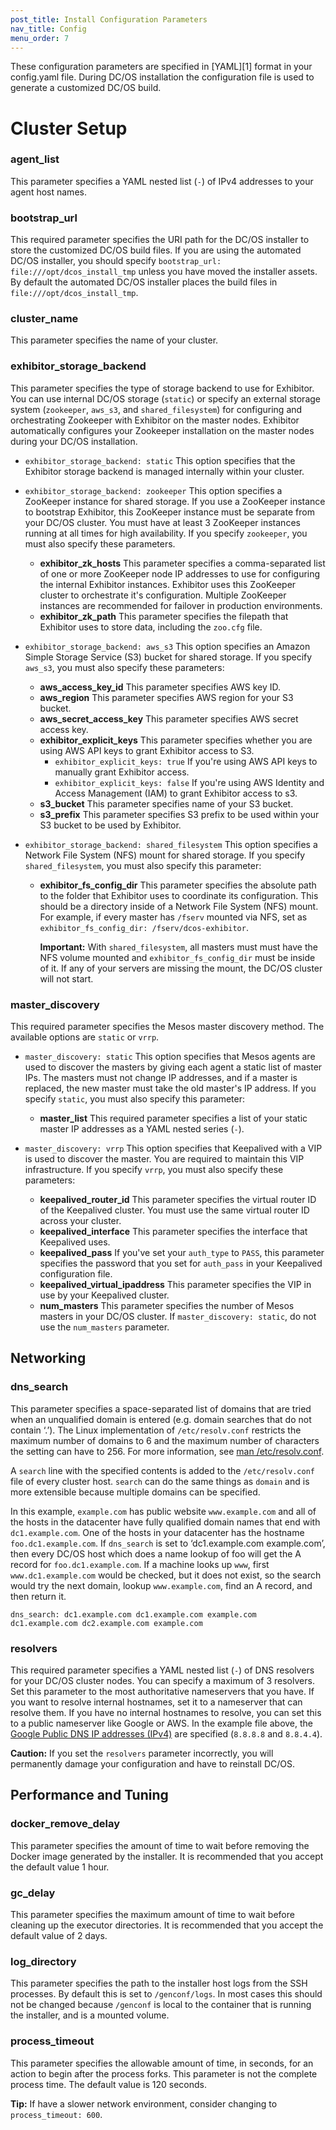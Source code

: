 ```yaml
---
post_title: Install Configuration Parameters
nav_title: Config
menu_order: 7
---
```


These configuration parameters are specified in [YAML][1] format in your config.yaml file. During DC/OS installation the configuration file is used to generate a customized DC/OS build. <!-- A config.yaml template file is available [here][2]. -->

# Cluster Setup

### agent_list
This parameter specifies a YAML nested list (`-`) of IPv4 addresses to your agent host names.

### bootstrap_url
This required parameter specifies the URI path for the DC/OS installer to store the customized DC/OS build files. If you are using the automated DC/OS installer, you should specify `bootstrap_url: file:///opt/dcos_install_tmp` unless you have moved the installer assets. By default the automated DC/OS installer places the build files in `file:///opt/dcos_install_tmp`.

### cluster_name
This parameter specifies the name of your cluster.

### exhibitor_storage_backend
This parameter specifies the type of storage backend to use for Exhibitor. You can use internal DC/OS storage (`static`) or specify an external storage system (`zookeeper`, `aws_s3`, and `shared_filesystem`) for configuring and orchestrating Zookeeper with Exhibitor on the master nodes. Exhibitor automatically configures your Zookeeper installation on the master nodes during your DC/OS installation.

*   `exhibitor_storage_backend: static`
    This option specifies that the Exhibitor storage backend is managed internally within your cluster.
*   `exhibitor_storage_backend: zookeeper`
    This option specifies a ZooKeeper instance for shared storage. If you use a ZooKeeper instance to bootstrap Exhibitor, this ZooKeeper instance must be separate from your DC/OS cluster. You must have at least 3 ZooKeeper instances running at all times for high availability. If you specify `zookeeper`, you must also specify these parameters.
    *   **exhibitor_zk_hosts**
        This parameter specifies a comma-separated list of one or more ZooKeeper node IP addresses to use for configuring the internal Exhibitor instances. Exhibitor uses this ZooKeeper cluster to orchestrate it's configuration. Multiple ZooKeeper instances are recommended for failover in production environments.
    *   **exhibitor_zk_path**
        This parameter specifies the filepath that Exhibitor uses to store data, including the `zoo.cfg` file.
*   `exhibitor_storage_backend: aws_s3`
    This option specifies an Amazon Simple Storage Service (S3) bucket for shared storage. If you specify `aws_s3`, you must also specify these parameters:
    *  **aws_access_key_id**
       This parameter specifies AWS key ID.
    *  **aws_region**
       This parameter specifies AWS region for your S3 bucket.
    *  **aws_secret_access_key**
       This parameter specifies AWS secret access key.
    *  **exhibitor_explicit_keys**
       This parameter specifies whether you are using AWS API keys to grant Exhibitor access to S3.
        *  `exhibitor_explicit_keys: true`
           If you're  using AWS API keys to manually grant Exhibitor access.
        *  `exhibitor_explicit_keys: false`
           If you're using AWS Identity and Access Management (IAM) to grant Exhibitor access to s3.
    *  **s3_bucket**
       This parameter specifies name of your S3 bucket.
    *  **s3_prefix**
       This parameter specifies S3 prefix to be used within your S3 bucket to be used by Exhibitor.

*   `exhibitor_storage_backend: shared_filesystem`
    This option specifies a Network File System (NFS) mount for shared storage. If you specify `shared_filesystem`, you must also specify this parameter:
    *  **exhibitor_fs_config_dir**
       This parameter specifies the absolute path to the folder that Exhibitor uses to coordinate its configuration. This should be a directory inside of a Network File System (NFS) mount. For example, if every master has `/fserv` mounted via NFS, set as `exhibitor_fs_config_dir: /fserv/dcos-exhibitor`.

       **Important:** With `shared_filesystem`, all masters must must have the NFS volume mounted and `exhibitor_fs_config_dir` must be inside of it. If any of your servers are missing the mount, the DC/OS cluster will not start.

### <a name="master"></a>master_discovery
This required parameter specifies the Mesos master discovery method. The available options are `static` or `vrrp`.

*  `master_discovery: static`
This option specifies that Mesos agents are used to discover the masters by giving each agent a static list of master IPs. The masters must not change IP addresses, and if a master is replaced, the new master must take the old master's IP address. If you specify `static`, you must also specify this parameter:

    *  **master_list**
       This required parameter specifies a list of your static master IP addresses as a YAML nested series (`-`).

*  `master_discovery: vrrp`
This option specifies that Keepalived with a VIP is used to discover the master. You are required to maintain this VIP infrastructure. If you specify `vrrp`, you must also specify these parameters:

    *  **keepalived_router_id**
       This parameter specifies the virtual router ID of the Keepalived cluster. You must use the same virtual router ID across your cluster.
    *  **keepalived_interface**
       This parameter specifies the interface that Keepalived uses.
    *  **keepalived_pass**
       If you've set your `auth_type` to `PASS`, this parameter specifies the password that you set for `auth_pass` in your Keepalived configuration file.
    *  **keepalived_virtual_ipaddress**
       This parameter specifies the VIP in use by your Keepalived cluster.
    *  **num_masters**
       This parameter specifies the number of Mesos masters in your DC/OS cluster. If `master_discovery: static`, do not use the `num_masters` parameter.

## Networking
### <a name="dns-search"></a>dns_search
This parameter specifies a space-separated list of domains that are tried when an unqualified domain is entered (e.g. domain searches that do not contain &#8216;.&#8217;). The Linux implementation of `/etc/resolv.conf` restricts the maximum number of domains to 6 and the maximum number of characters the setting can have to 256. For more information, see <a href="http://man7.org/linux/man-pages/man5/resolv.conf.5.html">man /etc/resolv.conf</a>.

A `search` line with the specified contents is added to the `/etc/resolv.conf` file of every cluster host. `search` can do the same things as `domain` and is more extensible because multiple domains can be specified.

In this example, `example.com` has public website `www.example.com` and all of the hosts in the datacenter have fully qualified domain names that end with `dc1.example.com`. One of the hosts in your datacenter has the hostname `foo.dc1.example.com`. If `dns_search` is set to &#8216;dc1.example.com example.com&#8217;, then every DC/OS host which does a name lookup of foo will get the A record for `foo.dc1.example.com`. If a machine looks up `www`, first `www.dc1.example.com` would be checked, but it does not exist, so the search would try the next domain, lookup `www.example.com`, find an A record, and then return it.

    dns_search: dc1.example.com dc1.example.com example.com dc1.example.com dc2.example.com example.com

### resolvers
This required parameter specifies a YAML nested list (`-`) of DNS resolvers for your DC/OS cluster nodes. You can specify a maximum of 3 resolvers. Set this parameter to the most authoritative nameservers that you have. If you want to resolve internal hostnames, set it to a nameserver that can resolve them. If you have no internal hostnames to resolve, you can set this to a public nameserver like Google or AWS. In the example file above, the <a href="https://developers.google.com/speed/public-dns/docs/using" target="_blank">Google Public DNS IP addresses (IPv4)</a> are specified (`8.8.8.8` and `8.8.4.4`).

**Caution:** If you set the `resolvers` parameter incorrectly, you will permanently damage your configuration and have to reinstall DC/OS.

## Performance and Tuning
### <a name="docker-remove"></a>docker_remove_delay
This parameter specifies the amount of time to wait before removing the Docker image generated by the installer. It is recommended that you accept the default value 1 hour.

### <a name="gc-delay"></a>gc_delay
This parameter specifies the maximum amount of time to wait before cleaning up the executor directories. It is recommended that you accept the default value of 2 days.

### <a name="log_directory"></a>log_directory
This parameter specifies the path to the installer host logs from the SSH processes. By default this is set to `/genconf/logs`. In most cases this should not be changed because `/genconf` is local to the container that is running the installer, and is a mounted volume.

### <a name="process_timeout"></a>process_timeout
This parameter specifies the allowable amount of time, in seconds, for an action to begin after the process forks. This parameter is not the complete process time. The default value is 120 seconds.

**Tip:** If have a slower network environment, consider changing to `process_timeout: 600`.

<!--
### <a name="roles"></a>roles
This parameter specifies the Mesos roles to delegate to a node. For more information, see <a href="https://open.mesosphere.com/reference/mesos-master/#roles" target="_blank">Mesos roles</a>. The available options are `slave_public`, ` master `, and `slave`.

*  `roles: slave_public`
   Runs the public agent node. This is the default value.
*  `roles: master`
   Runs the master node.
*  `roles: slave`
   Runs the private agent node.

### [config-yaml-bootstrap-url]

### [config-yaml-cluster-name]

### **exhibitor_storage_backend**
This parameter specifies the type of storage backend to use for Exhibitor. You can use internal DC/OS storage (<code>static</code>) or specify an external storage system (<code>zookeeper</code>, <code>aws_s3</code>, and <code>shared_filesystem</code>) for configuring and orchestrating ZooKeeper with Exhibitor on the master nodes. Exhibitor automatically configures your ZooKeeper installation on the master nodes during your DC/OS installation.

*   [config-yaml-zk-static]
*   [config-yaml-zookeeper]
    *   [config-yaml-exhibitor-zk-hosts]
    *   [config-yaml-exhibitor-zk-path]
*   [config-yaml-aws-s3]
*   [config-yaml-shared-filesystem]

### [config-yaml-master-discovery]

*   [config-yaml-static]
    *   [config-yaml-master-list]
*   [config-yaml-vrrp]
    *   [config-yaml-keepalived-router-id]
    *   [config-yaml-keepalived-interface]
    *   [config-yaml-keepalived-pass]
    *   [config-yaml-keepalived-virtual-ipaddress]
    *   [config-yaml-num-masters]

### [config-yaml-rexray-config-method]

# Security and Authentication

### [config-yaml-auth-cookie-secure-flag]

### [config-yaml-ssh-key-path]

### [config-yaml-ssh-port]

### [config-yaml-ssh-user]

### [config-yaml-superuser-password-hash]

### [config-yaml-superuser-username]

# Networking

### [config-yaml-dns-search]

### [config-yaml-resolvers]

# Performance and Tuning

### [config-yaml-docker-remove-delay]

### [config-yaml-gc-delay]

### [config-yaml-log-directory]

### [config-yaml-process-timeout]

### [config-yaml-roles]

*   [config-yaml-slave-public]
*   [config-yaml-master]
*   [config-yaml-slave]

### [config-yaml-weights]

# <a name="examples1"></a>Example Configurations

#### DC/OS cluster with 3 masters, an Exhibitor/ZooKeeper backed by ZooKeeper, and static master list specified.

    agent_list:
    - <agent-private-ip-1>
    - <agent-private-ip-2>
    - <agent-private-ip-3>
    - <agent-private-ip-4>
    - <agent-private-ip-5>
    bootstrap_url: 'file:///opt/dcos_install_tmp'
    cluster_name: '<cluster-name>'
    exhibitor_storage_backend: zookeeper
    exhibitor_zk_hosts: <host1>:<port1>
    exhibitor_zk_path: /dcos
    log_directory: /genconf/logs
    master_discovery: static
    master_list:
    - <master-private-ip-1>
    - <master-private-ip-2>
    - <master-private-ip-3>
    process_timeout: 120
    resolvers:
    - <dns-resolver-1>
    - <dns-resolver-2>
    ssh_key_path: /genconf/ssh-key
    ssh_port: '<port-number>'
    ssh_user: <username>


#### <a name="shared"></a>DC/OS cluster with 3 masters, an Exhibitor/ZooKeeper shared filesystem storage backend, Internal DNS

    agent_list:
    - <agent-private-ip-1>
    - <agent-private-ip-2>
    - <agent-private-ip-3>
    - <agent-private-ip-4>
    - <agent-private-ip-5>
    bootstrap_url: file:///tmp/dcos
    cluster_name: fs-example
    exhibitor_fs_config_dir: /shared-mount
    exhibitor_storage_backend: shared_filesystem
    log_directory: /genconf/logs
    master_discovery: static
    master_list:
    - <master-private-ip-1>
    - <master-private-ip-2>
    - <master-private-ip-3>
    process_timeout: 120
    resolvers:
    - 0.10.5.1
    - 10.10.6.1
    roles: slave_public
    ssh_key_path: /genconf/ssh-key
    ssh_port: '<port-number>'
    ssh_user: <username>
    weights: slave_public=1


#### <a name="aws"></a>DC/OS Cluster with 3 masters, an Exhibitor/ZooKeeper backed by an AWS S3 bucket, AWS DNS, and a public agent node

    agent_list:
    - <agent-private-ip-1>
    - <agent-private-ip-2>
    - <agent-private-ip-3>
    - <agent-private-ip-4>
    - <agent-private-ip-5>
    aws_access_key_id: AKIAIOSFODNN7EXAMPLE
    aws_region: us-west-2
    aws_secret_access_key: wJalrXUtnFEMI/K7MDENG/bPxRfiCYEXAMPLEKEY
    bootstrap_url: file:///tmp/dcos
    cluster_name: s3-example
    exhibitor_storage_backend: aws_s3
    log_directory: /genconf/logs
    master_discovery: static
    master_list:
    - <master-private-ip-1>
    - <master-private-ip-2>
    - <master-private-ip-3>
    process_timeout: 120
    resolvers:
    - 169.254.169.253
    roles: slave_public
    s3_bucket: mybucket
    s3_prefix: s3-example
    ssh_key_path: /genconf/ssh-key
    ssh_port: '<port-number>'
    ssh_user: <username>
    weights: slave_public=1


#### <a name="zk"></a>DC/OS cluster with 3 masters, an Exhibitor/ZooKeeper backed by ZooKeeper, VRRP master discovery, public agent node, and Google DNS

    agent_list:
    - <agent-private-ip-1>
    - <agent-private-ip-2>
    - <agent-private-ip-3>
    - <agent-private-ip-4>
    - <agent-private-ip-5>
    bootstrap_url: file:///tmp/dcos
    cluster_name: zk-example
    exhibitor_storage_backend: zookeeper
    exhibitor_zk_hosts: 10.10.10.1:2181
    exhibitor_zk_path: /zk-example
    keepalived_interface: eth1
    keepalived_pass: $MY_STRONG_PASSWORD
    keepalived_router_id: 51
    keepalived_virtual_ipaddress: 67.34.242.55
    log_directory: /genconf/logs
    master_discovery: vrrp
    num_masters: 3
    process_timeout: 120
    resolvers:
    - 8.8.4.4
    - 8.8.8.8
    roles: slave_public
    ssh_key_path: /genconf/ssh-key
    ssh_port: '<port-number>'
    ssh_user: <username>
    weights: slave_public=1

 [1]: https://en.wikipedia.org/wiki/YAML
